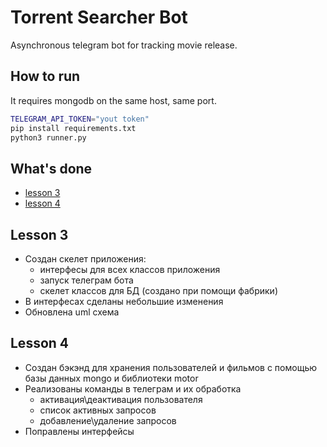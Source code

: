# Torrent Searcher Bot

Asynchronous telegram bot for tracking movie release.

## How to run

It requires mongodb on the same host, same port.

```bash
TELEGRAM_API_TOKEN="yout token"
pip install requirements.txt
python3 runner.py
```

## What's done

- [lesson 3](#lesson-3)
- [lesson 4](#lesson-4)

## Lesson 3

- Создан скелет приложения:
  - интерфесы для всех классов приложения
  - запуск телеграм бота
  - скелет классов для БД (создано при помощи фабрики)
- В интерфесах сделаны небольшие изменения
- Обновлена uml схема

## Lesson 4

- Создан бэкэнд для хранения пользователей и фильмов с помощью базы данных mongo и библиотеки motor
- Реализованы команды в телеграм и их обработка
  - активация\деактивация пользователя
  - список активных запросов
  - добавление\удаление запросов
- Поправлены интерфейсы